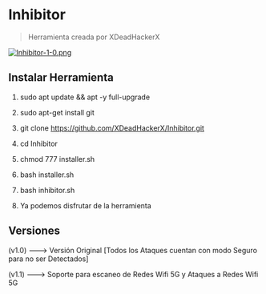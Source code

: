 # Inhibitor

> Herramienta creada por XDeadHackerX

[![Inhibitor-1-0.png](https://i.postimg.cc/ZqGn29JY/Inhibitor-1-0.png)](https://postimg.cc/bGRq2wG4)


## Instalar Herramienta

1) sudo apt update && apt -y full-upgrade

2) sudo apt-get install git

3) git clone https://github.com/XDeadHackerX/Inhibitor.git

4) cd Inhibitor

5) chmod 777 installer.sh

6) bash installer.sh

7) bash inhibitor.sh

8) Ya podemos disfrutar de la herramienta

## Versiones

(v1.0) --->   Versión Original [Todos los Ataques cuentan con modo Seguro para no ser Detectados]

(v1.1) --->   Soporte para escaneo de Redes Wifi 5G y Ataques a Redes Wifi 5G
